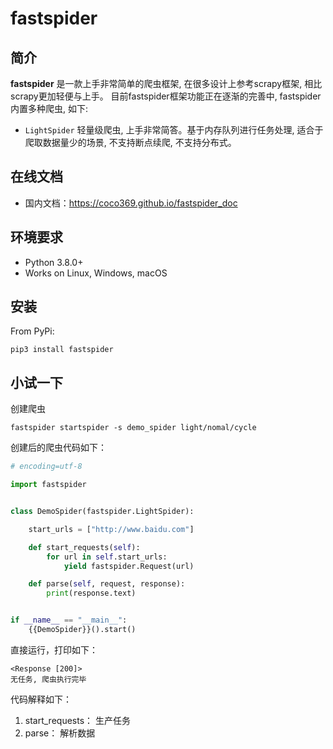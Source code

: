 # fastspider

## 简介

**fastspider** 是一款上手非常简单的爬虫框架, 在很多设计上参考scrapy框架, 相比scrapy更加轻便与上手。 目前fastspider框架功能正在逐渐的完善中, fastspider内置多种爬虫, 如下:

- `LightSpider` 轻量级爬虫, 上手非常简答。基于内存队列进行任务处理, 适合于爬取数据量少的场景, 不支持断点续爬, 不支持分布式。

## 在线文档

- 国内文档：https://coco369.github.io/fastspider_doc

## 环境要求

- Python 3.8.0+
- Works on Linux, Windows, macOS

## 安装

From PyPi:

```shell
pip3 install fastspider
```    

## 小试一下

创建爬虫

```shell
fastspider startspider -s demo_spider light/nomal/cycle
```

创建后的爬虫代码如下：

```python
# encoding=utf-8

import fastspider


class DemoSpider(fastspider.LightSpider):

    start_urls = ["http://www.baidu.com"]

    def start_requests(self):
        for url in self.start_urls:
            yield fastspider.Request(url)

    def parse(self, request, response):
        print(response.text)


if __name__ == "__main__":
    {{DemoSpider}}().start()

```

直接运行，打印如下：

```shell
<Response [200]>
无任务, 爬虫执行完毕
```

代码解释如下：

1. start_requests： 生产任务
2. parse： 解析数据

